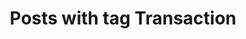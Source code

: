 ---
layout: tag
title: Posts with tag Transaction
summary: posts with tag Transaction
tag: transaction
permalink: /tags/transaction/
sitemap: false
---